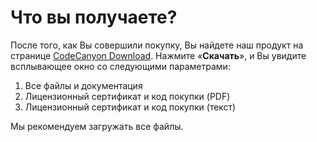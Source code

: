 # Что вы получаете?

После того, как Вы совершили покупку, Вы найдете наш продукт на странице [CodeCanyon Download](https://codecanyon.net/downloads). Нажмите «**Скачать**», и Вы увидите всплывающее окно со следующими параметрами:

1. Все файлы и документация
2. Лицензионный сертификат и код покупки \(PDF\)
3. Лицензионный сертификат и код покупки \(текст\)

Мы рекомендуем загружать все файлы.